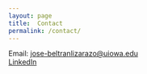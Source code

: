 ```yaml
---
layout: page
title:  Contact 
permalink: /contact/
---
```

Email: [jose-beltranlizarazo@uiowa.edu](mailto:jose-beltranlizarazo@uiowa)
<br />
[LinkedIn](https://www.linkedin.com/in/jos%C3%A9-david-beltr%C3%A1n-lizarazo-3bb2a41b2/) 

